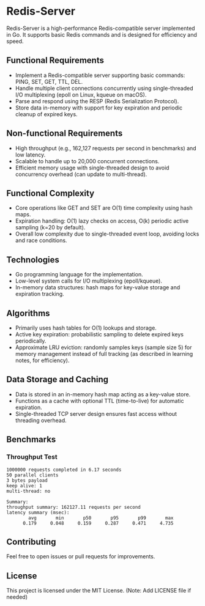 # Redis-Server

Redis-Server is a high-performance Redis-compatible server implemented in Go. It supports basic Redis commands and is designed for efficiency and speed.


## Functional Requirements
- Implement a Redis-compatible server supporting basic commands: PING, SET, GET, TTL, DEL.
- Handle multiple client connections concurrently using single-threaded I/O multiplexing (epoll on Linux, kqueue on macOS).
- Parse and respond using the RESP (Redis Serialization Protocol).
- Store data in-memory with support for key expiration and periodic cleanup of expired keys.

## Non-functional Requirements
- High throughput (e.g., 162,127 requests per second in benchmarks) and low latency.
- Scalable to handle up to 20,000 concurrent connections.
- Efficient memory usage with single-threaded design to avoid concurrency overhead (can update to multi-thread).

## Functional Complexity
- Core operations like GET and SET are O(1) time complexity using hash maps.
- Expiration handling: O(1) lazy checks on access, O(k) periodic active sampling (k=20 by default).
- Overall low complexity due to single-threaded event loop, avoiding locks and race conditions.

## Technologies
- Go programming language for the implementation.
- Low-level system calls for I/O multiplexing (epoll/kqueue).
- In-memory data structures: hash maps for key-value storage and expiration tracking.

## Algorithms
- Primarily uses hash tables for O(1) lookups and storage.
- Active key expiration: probabilistic sampling to delete expired keys periodically.
- Approximate LRU eviction: randomly samples keys (sample size 5) for memory management instead of full tracking (as described in learning notes, for efficiency).

## Data Storage and Caching
- Data is stored in an in-memory hash map acting as a key-value store.
- Functions as a cache with optional TTL (time-to-live) for automatic expiration.
- Single-threaded TCP server design ensures fast access without threading overhead.

## Benchmarks

### Throughput Test

```
1000000 requests completed in 6.17 seconds
50 parallel clients
3 bytes payload
keep alive: 1
multi-thread: no

Summary:
throughput summary: 162127.11 requests per second
latency summary (msec):
        avg       min       p50       p95       p99       max
      0.179     0.048     0.159     0.287     0.471     4.735
```

## Contributing

Feel free to open issues or pull requests for improvements.

## License

This project is licensed under the MIT License. (Note: Add LICENSE file if needed)
